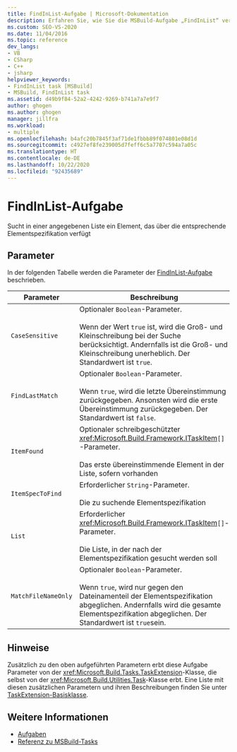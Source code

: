 ```yaml
---
title: FindInList-Aufgabe | Microsoft-Dokumentation
description: Erfahren Sie, wie Sie die MSBuild-Aufgabe „FindInList“ verwenden, um in einer angegebenen Liste nach einem Element zu suchen, das über die entsprechende Elementspezifikation verfügt.
ms.custom: SEO-VS-2020
ms.date: 11/04/2016
ms.topic: reference
dev_langs:
- VB
- CSharp
- C++
- jsharp
helpviewer_keywords:
- FindInList task [MSBuild]
- MSBuild, FindInList task
ms.assetid: d49b9f84-52a2-4242-9269-b741a7a7e9f7
author: ghogen
ms.author: ghogen
manager: jillfra
ms.workload:
- multiple
ms.openlocfilehash: b4afc20b7845f3af71de1fbbb89f074801e08d1d
ms.sourcegitcommit: c4927ef8fe239005d7feff6c5a7707c594a7a05c
ms.translationtype: HT
ms.contentlocale: de-DE
ms.lasthandoff: 10/22/2020
ms.locfileid: "92435689"
---
```

# <a name="findinlist-task"></a>FindInList-Aufgabe

Sucht in einer angegebenen Liste ein Element, das über die entsprechende Elementspezifikation verfügt

## <a name="parameters"></a>Parameter

 In der folgenden Tabelle werden die Parameter der [FindInList-Aufgabe](../msbuild/findinlist-task.md) beschrieben.

|Parameter|Beschreibung|
|---------------|-----------------|
|`CaseSensitive`|Optionaler `Boolean`-Parameter.<br /><br /> Wenn der Wert `true` ist, wird die Groß- und Kleinschreibung bei der Suche berücksichtigt. Andernfalls ist die Groß- und Kleinschreibung unerheblich. Der Standardwert ist `true`.|
|`FindLastMatch`|Optionaler `Boolean`-Parameter.<br /><br /> Wenn `true`, wird die letzte Übereinstimmung zurückgegeben. Ansonsten wird die erste Übereinstimmung zurückgegeben. Der Standardwert ist `false`.|
|`ItemFound`|Optionaler schreibgeschützter <xref:Microsoft.Build.Framework.ITaskItem>`[]` -Parameter.<br /><br /> Das erste übereinstimmende Element in der Liste, sofern vorhanden|
|`ItemSpecToFind`|Erforderlicher `String`-Parameter.<br /><br /> Die zu suchende Elementspezifikation|
|`List`|Erforderlicher <xref:Microsoft.Build.Framework.ITaskItem>`[]`-Parameter.<br /><br /> Die Liste, in der nach der Elementspezifikation gesucht werden soll|
|`MatchFileNameOnly`|Optionaler `Boolean`-Parameter.<br /><br /> Wenn `true`, wird nur gegen den Dateinamenteil der Elementspezifikation abgeglichen. Andernfalls wird die gesamte Elementspezifikation abgeglichen. Der Standardwert ist `true`sein.|

## <a name="remarks"></a>Hinweise

 Zusätzlich zu den oben aufgeführten Parametern erbt diese Aufgabe Parameter von der <xref:Microsoft.Build.Tasks.TaskExtension>-Klasse, die selbst von der <xref:Microsoft.Build.Utilities.Task>-Klasse erbt. Eine Liste mit diesen zusätzlichen Parametern und ihren Beschreibungen finden Sie unter [TaskExtension-Basisklasse](../msbuild/taskextension-base-class.md).

## <a name="see-also"></a>Weitere Informationen

- [Aufgaben](../msbuild/msbuild-tasks.md)
- [Referenz zu MSBuild-Tasks](../msbuild/msbuild-task-reference.md)
